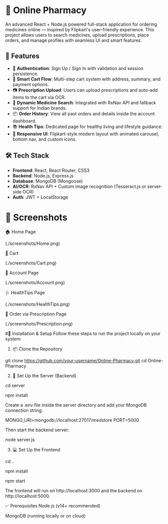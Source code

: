 # 💊 Online Pharmacy

An advanced React + Node.js powered full-stack application for ordering medicines online — inspired by Flipkart's user-friendly experience. This project allows users to search medicines, upload prescriptions, place orders, and manage profiles with seamless UI and smart features.

## 🚀 Features

- 🔐 **Authentication**: Sign Up / Sign In with validation and session persistence.
- 🛒 **Smart Cart Flow**: Multi-step cart system with address, summary, and payment options.
- 📷 **Prescription Upload**: Users can upload prescriptions and auto-add items to the cart via OCR.
- 🔎 **Dynamic Medicine Search**: Integrated with RxNav API and fallback support for Indian brands.
- 📦 **Order History**: View all past orders and details inside the account dashboard.
- 📚 **Health Tips**: Dedicated page for healthy living and lifestyle guidance.
- 🎨 **Responsive UI**: Flipkart-style modern layout with animated carousel, bottom nav, and custom icons.

## 🛠️ Tech Stack

- **Frontend**: React, React Router, CSS3
- **Backend**: Node.js, Express.js
- **Database**: MongoDB (Mongoose)
- **AI/OCR**: RxNav API + Custom image recognition (Tesseract.js or server-side OCR)
- **Auth**: JWT + LocalStorage


#  📸 Screenshots 

🏠 Home Page

(./screenshots/Home.png)  

🛒 Cart

(./screenshots/Cart.png)  

👤 Account Page

(./screenshots/Account.png)  

🩺 HealthTips Page

(./screenshots/HealthTips.png)  

📄  Order via Prescription Page

(./screenshots/Prescription.png) 


#🚀 Installation & Setup
Follow these steps to run the project locally on your system:

1. 📦 Clone the Repository

git clone https://github.com/your-username/Online-Pharmacy.git
cd Online-Pharmacy

2. 📁 Set Up the Server (Backend)

cd server

npm install

Create a .env file inside the server directory and add your MongoDB connection string:

MONGO_URI=mongodb://localhost:27017/medstore
PORT=5000

Then start the backend server:

node server.js

3. 💻 Set Up the Frontend 

cd ..

npm install

npm start

The frontend will run on http://localhost:3000 and the backend on http://localhost:5000.

✅ Prerequisites
Node.js (v14+ recommended)

MongoDB (running locally or on cloud)
